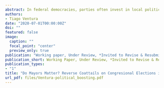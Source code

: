 ```yaml
---
abstract: In federal democracies, parties often invest in local politics as a strategy to improve their performance on upcoming national elections. In this study, I use the concept of reverse coattails to investigate how winning local elections affect upper-level electoral dynamics in Brazil. Using a regression discontinuity design (RDD), I show that parties in Brazil boost their national performance, earning more votes on House elections in districts where their members control local offices. I discuss how access to “pork” controlled by co-partisan House members and mechanical information gains explain these effects. Additionally, I use a Bayesian LASSO algorithm to address data sparsity in RDD designs, and to demonstrate the existence of prolarge party bias on the coattail effects. By disentangling the various effects of winning local elections, this paper contributes to a greater understanding of how parties build electoral strength in fragmented democracies.
authors:
- Tiago Ventura
date: "2020-07-01T00:00:00Z"
doi: ""
featured: false
image:
  caption: ""
  focal_point: "center"
  preview_only: true
publication: "Working paper, Under Review, *Invited to Revise & Resubmit*"
publication_short: Working Paper, Under Review, *Invited to Revise & Resubmit*
publication_types:
- "1"
title: "Do Mayors Matter? Reverse Coattails on Congresional Elections in Brazil"
url_pdf: files/Ventura-political_boosting.pdf
---
```

